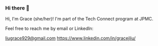 ### Hi there 👋
Hi, I'm Grace (she/her)! I'm part of the Tech Connect program at JPMC.

Feel free to reach me by email or LinkedIn:

liugrace929@gmail.com
https://www.linkedin.com/in/gracejliu/

<!--
**liugrace929/liugrace929** is a ✨ _special_ ✨ repository because its `README.md` (this file) appears on your GitHub profile.

Here are some ideas to get you started:

- 🔭 I’m currently working on ...
- 🌱 I’m currently learning ...
- 👯 I’m looking to collaborate on ...
- 🤔 I’m looking for help with ...
- 💬 Ask me about ...
- 📫 How to reach me: ...
- 😄 Pronouns: ...
- ⚡ Fun fact: ...
-->

